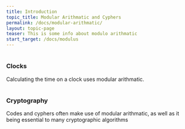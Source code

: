 ```yaml
---
title: Introduction
topic_title: Modular Arithmatic and Cyphers
permalink: /docs/modular-arithmatic/
layout: topic-page
teaser: This is some info about modulo arithmatic
start_target: /docs/modulus
---
```




<div class="col-sm-4">
    <h1 class="text-center"><i class="fa fa-clock-o" aria-hidden="true"></i></h1>
    <h3 class="text-center">Clocks</h3>
    <p>Calculating the time on a clock uses modular arithmatic. </p>
</div>

<div class="col-sm-4">
    <h1 class="text-center"><i class="fa fa-lock" aria-hidden="true"></i></h1>
    <h3 class="text-center">Cryptography</h3>
    <p>Codes and cyphers often make use of modular arithmatic, as well as it being essential to many cryptographic algorithms</p>
</div>


